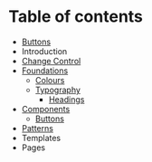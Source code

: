 # Table of contents

* [Buttons](README.md)
* Introduction
* [Change Control](change-control.md)
* [Foundations](foundations/README.md)
  * [Colours](foundations/colours.md)
  * [Typography](foundations/typography/README.md)
    * [Headings](foundations/typography/headings.md)
* [Components](untitled/README.md)
  * [Buttons](untitled/buttons-1.md)
* [Patterns](patterns.md)
* Templates
* Pages

